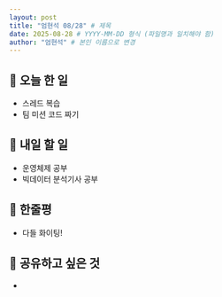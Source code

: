 ```yaml
---
layout: post
title: "엄현석 08/28" # 제목
date: 2025-08-28 # YYYY-MM-DD 형식 (파일명과 일치해야 함)
author: "엄현석" # 본인 이름으로 변경
---
```

## 📝 오늘 한 일

- 스레드 복습 
- 팀 미션 코드 짜기


## 🎯 내일 할 일

- 운영체제 공부
- 빅데이터 분석기사 공부

## 💭 한줄평

- 다들 화이팅!

## 🔗 공유하고 싶은 것

- 
